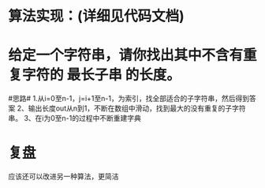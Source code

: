 # 算法实现：(详细见代码文档) #

# 给定一个字符串，请你找出其中不含有重复字符的 最长子串 的长度。 #

#思路#
1.从i=0至n-1，j=i+1至n-1，为索引，找全部适合的子字符串，然后得到答案
2、输出长度out从n到1，不断在数组中滑动，找到最大的没有重复的子字符串。
3、在i为0至n-1的过程中不断重建字典


# 复盘 #

应该还可以改进另一种算法，更简洁